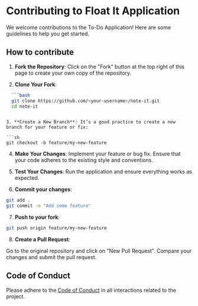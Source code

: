 # Contributing to Float It Application

We welcome contributions to the To-Do Application! Here are some guidelines to help you get started.

## How to contribute

1. **Fork the Repository**: Click on the "Fork" button at the top right of this page to create your own copy of the repository.

2. **Clone Your Fork**:

```sh
  ```bash
  git clone https://github.com/<your-username>/note-it.git
  cd note-it
  ```

```

3. **Create a New Branch**: It’s a good practice to create a new branch for your feature or fix:

```sh
git checkout -b feature/my-new-feature

```

4. **Make Your Changes**: Implement your feature or bug fix. Ensure that your code adheres to the existing style and conventions.

5. **Test Your Changes**: Run the application and ensure everything works as expected.

6. **Commit your changes**:

```sh
git add .
git commit -m "Add some feature"

```

7. **Push to your fork**:

```sh
git push origin feature/my-new-feature

```

8. **Create a Pull Request**:

Go to the original repository and click on "New Pull Request". Compare your changes and submit the pull request.

## Code of Conduct

Please adhere to the [Code of Conduct](./CodeOfConduct.md) in all interactions related to the project.
